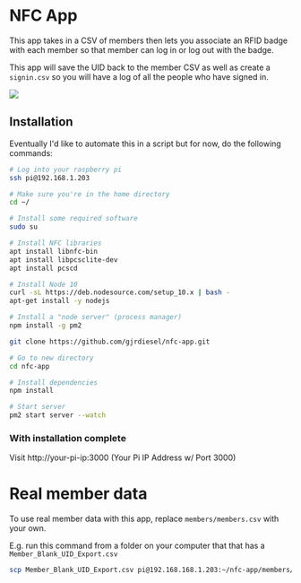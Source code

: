 # NFC App

This app takes in a CSV of members then lets you associate an RFID badge with each member
so that member can log in or log out with the badge.

This app will save the UID back to the member CSV as well as create a `signin.csv` so you will have
a log of all the people who have signed in.

<a href="https://www.youtube.com/watch?v=7-MVB1sp2Mg"><img src="images/example.gif"></a>

## Installation

Eventually I'd like to automate this in a script but for now, do the following commands:

```bash
# Log into your raspberry pi
ssh pi@192.168.1.203

# Make sure you're in the home directory
cd ~/

# Install some required software
sudo su

# Install NFC libraries
apt install libnfc-bin
apt install libpcsclite-dev
apt install pcscd

# Install Node 10
curl -sL https://deb.nodesource.com/setup_10.x | bash -
apt-get install -y nodejs

# Install a "node server" (process manager)
npm install -g pm2

git clone https://github.com/gjrdiesel/nfc-app.git

# Go to new directory
cd nfc-app

# Install dependencies
npm install

# Start server
pm2 start server --watch
```

### With installation complete

Visit http://your-pi-ip:3000 (Your Pi IP Address w/ Port 3000)

# Real member data
To use real member data with this app, replace `members/members.csv` with your own.

E.g. run this command from a folder on your computer that that has a `Member_Blank_UID_Export.csv`
```bash
scp Member_Blank_UID_Export.csv pi@192.168.168.1.203:~/nfc-app/members/members.csv
```
